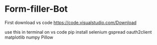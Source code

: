 # Form-filler-Bot

First download vs code https://code.visualstudio.com/Download

use this in terminal on vs code pip install selenium gspread oauth2client matplotlib numpy Pillow




